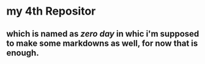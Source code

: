 # my 4th Repositor 
## which is named as _zero day_ in whic i'm supposed to make some __markdowns__ as well, for now that is enough. 
